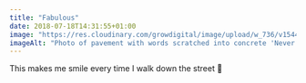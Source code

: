 ```yaml
---
title: "Fabulous"
date: 2018-07-18T14:31:55+01:00
image: "https://res.cloudinary.com/growdigital/image/upload/w_736/v1544297420/fabulous-29616699508.jpg"
imageAlt: "Photo of pavement with words scratched into concrete 'Never miss an opportunity to be Fabulous'"
---
```


This makes me smile every time I walk down the street 🙂
